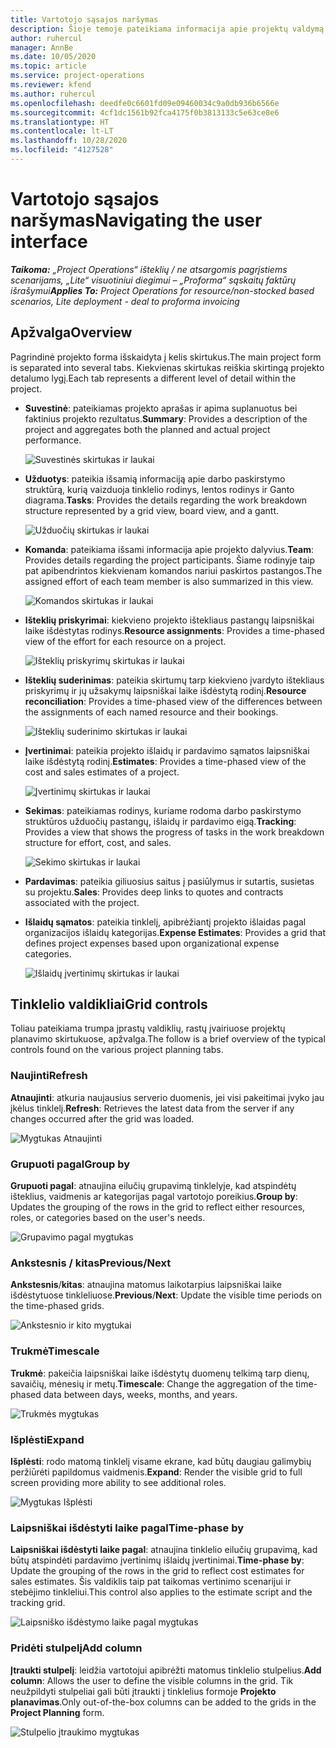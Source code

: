 ```yaml
---
title: Vartotojo sąsajos naršymas
description: Šioje temoje pateikiama informacija apie projektų valdymą „Dynamics 365 Project Operations“.
author: ruhercul
manager: AnnBe
ms.date: 10/05/2020
ms.topic: article
ms.service: project-operations
ms.reviewer: kfend
ms.author: ruhercul
ms.openlocfilehash: deedfe0c6601fd09e09460034c9a0db936b6566e
ms.sourcegitcommit: 4cf1dc1561b92fca4175f0b3813133c5e63ce8e6
ms.translationtype: HT
ms.contentlocale: lt-LT
ms.lasthandoff: 10/28/2020
ms.locfileid: "4127528"
---
```

# <a name="navigating-the-user-interface"></a><span data-ttu-id="589e1-103">Vartotojo sąsajos naršymas</span><span class="sxs-lookup"><span data-stu-id="589e1-103">Navigating the user interface</span></span>

<span data-ttu-id="589e1-104">_**Taikoma:** „Project Operations“ išteklių / ne atsargomis pagrįstiems scenarijams, „Lite“ visuotiniui diegimui – „Proforma“ sąskaitų faktūrų išrašymui_</span><span class="sxs-lookup"><span data-stu-id="589e1-104">_**Applies To:** Project Operations for resource/non-stocked based scenarios, Lite deployment - deal to proforma invoicing_</span></span>

## <a name="overview"></a><span data-ttu-id="589e1-105">Apžvalga</span><span class="sxs-lookup"><span data-stu-id="589e1-105">Overview</span></span>

<span data-ttu-id="589e1-106">Pagrindinė projekto forma išskaidyta į kelis skirtukus.</span><span class="sxs-lookup"><span data-stu-id="589e1-106">The main project form is separated into several tabs.</span></span> <span data-ttu-id="589e1-107">Kiekvienas skirtukas reiškia skirtingą projekto detalumo lygį.</span><span class="sxs-lookup"><span data-stu-id="589e1-107">Each tab represents a different level of detail within the project.</span></span>

- <span data-ttu-id="589e1-108">**Suvestinė**: pateikiamas projekto aprašas ir apima suplanuotus bei faktinius projekto rezultatus.</span><span class="sxs-lookup"><span data-stu-id="589e1-108">**Summary**: Provides a description of the project and aggregates both the planned and actual project performance.</span></span>

    ![Suvestinės skirtukas ir laukai](media/navigation7.png)

- <span data-ttu-id="589e1-110">**Užduotys**: pateikia išsamią informaciją apie darbo paskirstymo struktūrą, kurią vaizduoja tinklelio rodinys, lentos rodinys ir Ganto diagrama.</span><span class="sxs-lookup"><span data-stu-id="589e1-110">**Tasks**: Provides the details regarding the work breakdown structure represented by a grid view, board view, and a gantt.</span></span>

    ![Užduočių skirtukas ir laukai](media/navigation8.png)

- <span data-ttu-id="589e1-112">**Komanda**: pateikiama išsami informacija apie projekto dalyvius.</span><span class="sxs-lookup"><span data-stu-id="589e1-112">**Team**: Provides details regarding the project participants.</span></span> <span data-ttu-id="589e1-113">Šiame rodinyje taip pat apibendrintos kiekvienam komandos nariui paskirtos pastangos.</span><span class="sxs-lookup"><span data-stu-id="589e1-113">The assigned effort of each team member is also summarized in this view.</span></span>

    ![Komandos skirtukas ir laukai](media/navigation9.png)

- <span data-ttu-id="589e1-115">**Išteklių priskyrimai**: kiekvieno projekto ištekliaus pastangų laipsniškai laike išdėstytas rodinys.</span><span class="sxs-lookup"><span data-stu-id="589e1-115">**Resource assignments**: Provides a time-phased view of the effort for each resource on a project.</span></span>

    ![Išteklių priskyrimų skirtukas ir laukai](media/navigation10.png)

- <span data-ttu-id="589e1-117">**Išteklių suderinimas**: pateikia skirtumų tarp kiekvieno įvardyto ištekliaus priskyrimų ir jų užsakymų laipsniškai laike išdėstytą rodinį.</span><span class="sxs-lookup"><span data-stu-id="589e1-117">**Resource reconciliation**: Provides a time-phased view of the differences between the assignments of each named resource and their bookings.</span></span>

    ![Išteklių suderinimo skirtukas ir laukai](media/navigation11.png)

- <span data-ttu-id="589e1-119">**Įvertinimai**: pateikia projekto išlaidų ir pardavimo sąmatos laipsniškai laike išdėstytą rodinį.</span><span class="sxs-lookup"><span data-stu-id="589e1-119">**Estimates**: Provides a time-phased view of the cost and sales estimates of a project.</span></span>

    ![Įvertinimų skirtukas ir laukai](media/navigation12.png)

- <span data-ttu-id="589e1-121">**Sekimas**: pateikiamas rodinys, kuriame rodoma darbo paskirstymo struktūros užduočių pastangų, išlaidų ir pardavimo eigą.</span><span class="sxs-lookup"><span data-stu-id="589e1-121">**Tracking**: Provides a view that shows the progress of tasks in the work breakdown structure for effort, cost, and sales.</span></span>

    ![Sekimo skirtukas ir laukai](media/navigation13.png)

- <span data-ttu-id="589e1-123">**Pardavimas**: pateikia giliuosius saitus į pasiūlymus ir sutartis, susietas su projektu.</span><span class="sxs-lookup"><span data-stu-id="589e1-123">**Sales**: Provides deep links to quotes and contracts associated with the project.</span></span>

- <span data-ttu-id="589e1-124">**Išlaidų sąmatos**: pateikia tinklelį, apibrėžiantį projekto išlaidas pagal organizacijos išlaidų kategorijas.</span><span class="sxs-lookup"><span data-stu-id="589e1-124">**Expense Estimates**: Provides a grid that defines project expenses based upon organizational expense categories.</span></span>

    ![Išlaidų įvertinimų skirtukas ir laukai](media/navigation14.png)

## <a name="grid-controls"></a><span data-ttu-id="589e1-126">Tinklelio valdikliai</span><span class="sxs-lookup"><span data-stu-id="589e1-126">Grid controls</span></span>

<span data-ttu-id="589e1-127">Toliau pateikiama trumpa įprastų valdiklių, rastų įvairiuose projektų planavimo skirtukuose, apžvalga.</span><span class="sxs-lookup"><span data-stu-id="589e1-127">The follow is a brief overview of the typical controls found on the various project planning tabs.</span></span>

### <a name="refresh"></a><span data-ttu-id="589e1-128">Naujinti</span><span class="sxs-lookup"><span data-stu-id="589e1-128">Refresh</span></span>

<span data-ttu-id="589e1-129">**Atnaujinti**: atkuria naujausius serverio duomenis, jei visi pakeitimai įvyko jau įkėlus tinklelį.</span><span class="sxs-lookup"><span data-stu-id="589e1-129">**Refresh**: Retrieves the latest data from the server if any changes occurred after the grid was loaded.</span></span>

![Mygtukas Atnaujinti](media/navigation7.png)

### <a name="group-by"></a><span data-ttu-id="589e1-131">Grupuoti pagal</span><span class="sxs-lookup"><span data-stu-id="589e1-131">Group by</span></span>

<span data-ttu-id="589e1-132">**Grupuoti pagal**: atnaujina eilučių grupavimą tinklelyje, kad atspindėtų išteklius, vaidmenis ar kategorijas pagal vartotojo poreikius.</span><span class="sxs-lookup"><span data-stu-id="589e1-132">**Group by**: Updates the grouping of the rows in the grid to reflect either resources, roles, or categories based on the user's needs.</span></span>

![Grupavimo pagal mygtukas](media/navigation6.png)

### <a name="previousnext"></a><span data-ttu-id="589e1-134">Ankstesnis / kitas</span><span class="sxs-lookup"><span data-stu-id="589e1-134">Previous/Next</span></span>

<span data-ttu-id="589e1-135">**Ankstesnis**/**kitas**: atnaujina matomus laikotarpius laipsniškai laike išdėstytuose tinkleliuose.</span><span class="sxs-lookup"><span data-stu-id="589e1-135">**Previous**/**Next**: Update the visible time periods on the time-phased grids.</span></span>

![Ankstesnio ir kito mygtukai](media/navigation2.png)

### <a name="timescale"></a><span data-ttu-id="589e1-137">Trukmė</span><span class="sxs-lookup"><span data-stu-id="589e1-137">Timescale</span></span>

<span data-ttu-id="589e1-138">**Trukmė**: pakeičia laipsniškai laike išdėstytų duomenų telkimą tarp dienų, savaičių, mėnesių ir metų.</span><span class="sxs-lookup"><span data-stu-id="589e1-138">**Timescale**: Change the aggregation of the time-phased data between days, weeks, months, and years.</span></span>

![Trukmės mygtukas](media/navigation3.png)

### <a name="expand"></a><span data-ttu-id="589e1-140">Išplėsti</span><span class="sxs-lookup"><span data-stu-id="589e1-140">Expand</span></span>

<span data-ttu-id="589e1-141">**Išplėsti**: rodo matomą tinklelį visame ekrane, kad būtų daugiau galimybių peržiūrėti papildomus vaidmenis.</span><span class="sxs-lookup"><span data-stu-id="589e1-141">**Expand**: Render the visible grid to full screen providing more ability to see additional roles.</span></span>

![Mygtukas Išplėsti](media/navigation4.png)

### <a name="time-phase-by"></a><span data-ttu-id="589e1-143">Laipsniškai išdėstyti laike pagal</span><span class="sxs-lookup"><span data-stu-id="589e1-143">Time-phase by</span></span>

<span data-ttu-id="589e1-144">**Laipsniškai išdėstyti laike pagal**: atnaujina tinklelio eilučių grupavimą, kad būtų atspindėti pardavimo įvertinimų išlaidų įvertinimai.</span><span class="sxs-lookup"><span data-stu-id="589e1-144">**Time-phase by**: Update the grouping of the rows in the grid to reflect cost estimates for sales estimates.</span></span> <span data-ttu-id="589e1-145">Šis valdiklis taip pat taikomas vertinimo scenarijui ir stebėjimo tinkleliui.</span><span class="sxs-lookup"><span data-stu-id="589e1-145">This control also applies to the estimate script and the tracking grid.</span></span>

![Laipsniško išdėstymo laike pagal mygtukas](media/navigation0.png)

### <a name="add-column"></a><span data-ttu-id="589e1-147">Pridėti stulpelį</span><span class="sxs-lookup"><span data-stu-id="589e1-147">Add column</span></span>

<span data-ttu-id="589e1-148">**Įtraukti stulpelį**: leidžia vartotojui apibrėžti matomus tinklelio stulpelius.</span><span class="sxs-lookup"><span data-stu-id="589e1-148">**Add column**: Allows the user to define the visible columns in the grid.</span></span> <span data-ttu-id="589e1-149">Tik neužpildyti stulpeliai gali būti įtraukti į tinklelius formoje **Projekto planavimas**.</span><span class="sxs-lookup"><span data-stu-id="589e1-149">Only out-of-the-box columns can be added to the grids in the **Project Planning** form.</span></span>

![Stulpelio įtraukimo mygtukas](media/navigation5.png)
